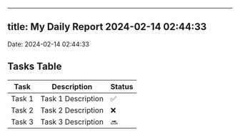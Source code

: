 
---
title: My Daily Report 2024-02-14 02:44:33
---

Date: 2024-02-14 02:44:33

## Tasks Table

| Task | Description | Status |
|------|-------------|--------|
| Task 1 | Task 1 Description | ✅ |
| Task 2 | Task 2 Description | ❌ |
| Task 3 | Task 3 Description | 🔜 |
